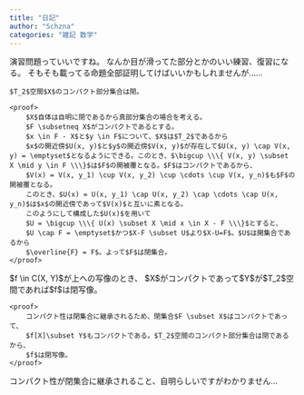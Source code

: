 ```yaml
---
title: "日記"
author: "Schzna"
categories: "雑記 数学"
---
```


演習問題っていいですね。
なんか目が滑ってた部分とかのいい練習、復習になる。
そもそも載ってる命題全部証明してけばいいかもしれませんが......

<!--more-->

<theorem>

    $T_2$空間$X$のコンパクト部分集合は閉。

    <proof>
        $X$自体は自明に閉であるから真部分集合の場合を考える。
        $F \subsetneq X$がコンパクトであるとする。
        $x \in F - X$と$y \in F$について、$X$は$T_2$であるから
        $x$の開近傍$U(x, y)$と$y$の開近傍$V(x, y)$が存在して$U(x, y) \cap V(x, y) = \emptyset$となるようにできる。このとき、$\bigcup \\\{ V(x, y) \subset X \mid y \in F \\\}$は$F$の開被覆となる。$F$はコンパクトであるから、
        $V(x) = V(x, y_1) \cup V(x, y_2) \cup \cdots \cup V(x, y_n)$も$F$の開被覆となる。
        このとき、$U(x) = U(x, y_1) \cap U(x, y_2) \cap \cdots \cap U(x, y_n)$は$x$の開近傍であって$V(x)$と互いに素となる。
        このようにして構成した$U(x)$を用いて
        $U = \bigcup \\\{ U(x) \subset X \mid x \in X - F \\\}$とすると、
        $U \cap F = \emptyset$かつ$X-F \subset U$より$X-U=F$。$U$は開集合であるから
        $\overline{F} = F$。よって$F$は閉集合。
    </proof>
</theorem>

<proposition>
    $f \in C(X, Y)$が上への写像のとき、
    $X$がコンパクトであって$Y$が$T_2$空間であれば$f$は閉写像。

    <proof>
        コンパクト性は閉集合に継承されるため、閉集合$F \subset X$はコンパクトであって、
        $f[X]\subset Y$もコンパクトである。$T_2$空間のコンパクト部分集合は閉であるから、
        $f$は閉写像。
    </proof>
</proposition>

コンパクト性が閉集合に継承されること、自明らしいですがわかりません...
